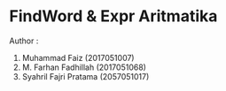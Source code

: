 # FindWord & Expr Aritmatika
Author :
1. Muhammad Faiz (2017051007)
2. M. Farhan Fadhillah (2017051068)
3. Syahril Fajri Pratama (2057051017)
